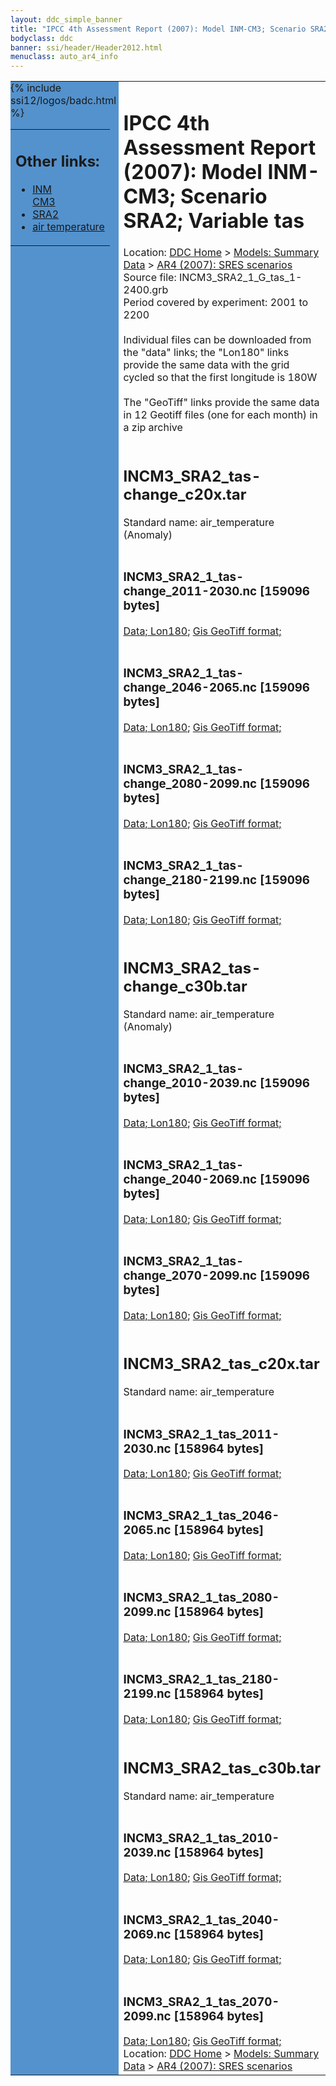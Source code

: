 ```yaml
---
layout: ddc_simple_banner
title: "IPCC 4th Assessment Report (2007): Model INM-CM3; Scenario SRA2; Variable tas"
bodyclass: ddc
banner: ssi/header/Header2012.html
menuclass: auto_ar4_info
---
```



<table width="100%" border="0" cellspacing="0" cellpadding="0" style="border-collapse: collapse;">
<tr style="margin:0;padding:0;border:0;">
<td style="margin:0;padding:0;border:0;height:1pt;width:150pt;background:#5492CD;" valign="top" >

<div id="lh-col2" class="auto_ar4_info">
<table class="menumain" bgcolor="#5492CD" cellspacing="0" width="100%" border="0">
<tr><td>
<h2> Other links:</h2>
<ul>
<li><a href="/auto/ar4/model-INM-CM3.html">INM<br/>CM3</a></li>
<li><a href="/auto/ar4/scenario-SRA2.html">SRA2</a></li>
<li><a href="/auto/ar4/var-air_temperature.html">air temperature</a></li>
</ul>
</td></tr>
{% include ssi12/logos/badc.html %}
</table>
</div>
</td>
<td><h1>IPCC 4th Assessment Report (2007): Model INM-CM3; Scenario SRA2; Variable tas</h1>

<!-- Breadcrumb1 -->
<div id="breadcrumb1" align="left">
Location: <a href="/index.html">DDC Home</a> > <a href="/sim/gcm_clim/">Models: Summary Data</a>
> <a href="/sim/gcm_clim/SRES_AR4/index.html">AR4 (2007): SRES scenarios</a>
</div>
<!-- End of Breadcrumb1 -->Source file: INCM3_SRA2_1_G_tas_1-2400.grb
<br/>
Period covered by experiment: 2001 to 2200<br/>
<br/>Individual files can be downloaded from the "data" links; the "Lon180" links provide the same data
         with the grid cycled so that the first longitude is 180W<br/>
<br/>The "GeoTiff" links provide the same data in 12 Geotiff files (one for each month)
          in a zip archive<br/>
<br/><h2>INCM3_SRA2_tas-change_c20x.tar</h2>
Standard name: air_temperature (Anomaly)<br>
<br/><h3>INCM3_SRA2_1_tas-change_2011-2030.nc [159096 bytes]</h3>
<a href="/cgi-bin/downl/ar4_nc/tas/INCM3_SRA2_1_tas-change_2011-2030.nc">Data; </a><a href="/cgi-bin/downl/ar4_nc/tas/INCM3_SRA2_1_tas-change_2011-2030.cyto180.nc"> Lon180</a>; <a href="/cgi-bin/downl/ar4_tif/tas/INCM3_SRA2_1_tas-change_2011-2030.zip">Gis GeoTiff format; </a><br/>
<br/><h3>INCM3_SRA2_1_tas-change_2046-2065.nc [159096 bytes]</h3>
<a href="/cgi-bin/downl/ar4_nc/tas/INCM3_SRA2_1_tas-change_2046-2065.nc">Data; </a><a href="/cgi-bin/downl/ar4_nc/tas/INCM3_SRA2_1_tas-change_2046-2065.cyto180.nc"> Lon180</a>; <a href="/cgi-bin/downl/ar4_tif/tas/INCM3_SRA2_1_tas-change_2046-2065.zip">Gis GeoTiff format; </a><br/>
<br/><h3>INCM3_SRA2_1_tas-change_2080-2099.nc [159096 bytes]</h3>
<a href="/cgi-bin/downl/ar4_nc/tas/INCM3_SRA2_1_tas-change_2080-2099.nc">Data; </a><a href="/cgi-bin/downl/ar4_nc/tas/INCM3_SRA2_1_tas-change_2080-2099.cyto180.nc"> Lon180</a>; <a href="/cgi-bin/downl/ar4_tif/tas/INCM3_SRA2_1_tas-change_2080-2099.zip">Gis GeoTiff format; </a><br/>
<br/><h3>INCM3_SRA2_1_tas-change_2180-2199.nc [159096 bytes]</h3>
<a href="/cgi-bin/downl/ar4_nc/tas/INCM3_SRA2_1_tas-change_2180-2199.nc">Data; </a><a href="/cgi-bin/downl/ar4_nc/tas/INCM3_SRA2_1_tas-change_2180-2199.cyto180.nc"> Lon180</a>; <a href="/cgi-bin/downl/ar4_tif/tas/INCM3_SRA2_1_tas-change_2180-2199.zip">Gis GeoTiff format; </a><br/>
<br/><h2>INCM3_SRA2_tas-change_c30b.tar</h2>
Standard name: air_temperature (Anomaly)<br>
<br/><h3>INCM3_SRA2_1_tas-change_2010-2039.nc [159096 bytes]</h3>
<a href="/cgi-bin/downl/ar4_nc/tas/INCM3_SRA2_1_tas-change_2010-2039.nc">Data; </a><a href="/cgi-bin/downl/ar4_nc/tas/INCM3_SRA2_1_tas-change_2010-2039.cyto180.nc"> Lon180</a>; <a href="/cgi-bin/downl/ar4_tif/tas/INCM3_SRA2_1_tas-change_2010-2039.zip">Gis GeoTiff format; </a><br/>
<br/><h3>INCM3_SRA2_1_tas-change_2040-2069.nc [159096 bytes]</h3>
<a href="/cgi-bin/downl/ar4_nc/tas/INCM3_SRA2_1_tas-change_2040-2069.nc">Data; </a><a href="/cgi-bin/downl/ar4_nc/tas/INCM3_SRA2_1_tas-change_2040-2069.cyto180.nc"> Lon180</a>; <a href="/cgi-bin/downl/ar4_tif/tas/INCM3_SRA2_1_tas-change_2040-2069.zip">Gis GeoTiff format; </a><br/>
<br/><h3>INCM3_SRA2_1_tas-change_2070-2099.nc [159096 bytes]</h3>
<a href="/cgi-bin/downl/ar4_nc/tas/INCM3_SRA2_1_tas-change_2070-2099.nc">Data; </a><a href="/cgi-bin/downl/ar4_nc/tas/INCM3_SRA2_1_tas-change_2070-2099.cyto180.nc"> Lon180</a>; <a href="/cgi-bin/downl/ar4_tif/tas/INCM3_SRA2_1_tas-change_2070-2099.zip">Gis GeoTiff format; </a><br/>
<br/><h2>INCM3_SRA2_tas_c20x.tar</h2>
Standard name: air_temperature<br>
<br/><h3>INCM3_SRA2_1_tas_2011-2030.nc [158964 bytes]</h3>
<a href="/cgi-bin/downl/ar4_nc/tas/INCM3_SRA2_1_tas_2011-2030.nc">Data; </a><a href="/cgi-bin/downl/ar4_nc/tas/INCM3_SRA2_1_tas_2011-2030.cyto180.nc"> Lon180</a>; <a href="/cgi-bin/downl/ar4_tif/tas/INCM3_SRA2_1_tas_2011-2030.zip">Gis GeoTiff format; </a><br/>
<br/><h3>INCM3_SRA2_1_tas_2046-2065.nc [158964 bytes]</h3>
<a href="/cgi-bin/downl/ar4_nc/tas/INCM3_SRA2_1_tas_2046-2065.nc">Data; </a><a href="/cgi-bin/downl/ar4_nc/tas/INCM3_SRA2_1_tas_2046-2065.cyto180.nc"> Lon180</a>; <a href="/cgi-bin/downl/ar4_tif/tas/INCM3_SRA2_1_tas_2046-2065.zip">Gis GeoTiff format; </a><br/>
<br/><h3>INCM3_SRA2_1_tas_2080-2099.nc [158964 bytes]</h3>
<a href="/cgi-bin/downl/ar4_nc/tas/INCM3_SRA2_1_tas_2080-2099.nc">Data; </a><a href="/cgi-bin/downl/ar4_nc/tas/INCM3_SRA2_1_tas_2080-2099.cyto180.nc"> Lon180</a>; <a href="/cgi-bin/downl/ar4_tif/tas/INCM3_SRA2_1_tas_2080-2099.zip">Gis GeoTiff format; </a><br/>
<br/><h3>INCM3_SRA2_1_tas_2180-2199.nc [158964 bytes]</h3>
<a href="/cgi-bin/downl/ar4_nc/tas/INCM3_SRA2_1_tas_2180-2199.nc">Data; </a><a href="/cgi-bin/downl/ar4_nc/tas/INCM3_SRA2_1_tas_2180-2199.cyto180.nc"> Lon180</a>; <a href="/cgi-bin/downl/ar4_tif/tas/INCM3_SRA2_1_tas_2180-2199.zip">Gis GeoTiff format; </a><br/>
<br/><h2>INCM3_SRA2_tas_c30b.tar</h2>
Standard name: air_temperature<br>
<br/><h3>INCM3_SRA2_1_tas_2010-2039.nc [158964 bytes]</h3>
<a href="/cgi-bin/downl/ar4_nc/tas/INCM3_SRA2_1_tas_2010-2039.nc">Data; </a><a href="/cgi-bin/downl/ar4_nc/tas/INCM3_SRA2_1_tas_2010-2039.cyto180.nc"> Lon180</a>; <a href="/cgi-bin/downl/ar4_tif/tas/INCM3_SRA2_1_tas_2010-2039.zip">Gis GeoTiff format; </a><br/>
<br/><h3>INCM3_SRA2_1_tas_2040-2069.nc [158964 bytes]</h3>
<a href="/cgi-bin/downl/ar4_nc/tas/INCM3_SRA2_1_tas_2040-2069.nc">Data; </a><a href="/cgi-bin/downl/ar4_nc/tas/INCM3_SRA2_1_tas_2040-2069.cyto180.nc"> Lon180</a>; <a href="/cgi-bin/downl/ar4_tif/tas/INCM3_SRA2_1_tas_2040-2069.zip">Gis GeoTiff format; </a><br/>
<br/><h3>INCM3_SRA2_1_tas_2070-2099.nc [158964 bytes]</h3>
<a href="/cgi-bin/downl/ar4_nc/tas/INCM3_SRA2_1_tas_2070-2099.nc">Data; </a><a href="/cgi-bin/downl/ar4_nc/tas/INCM3_SRA2_1_tas_2070-2099.cyto180.nc"> Lon180</a>; <a href="/cgi-bin/downl/ar4_tif/tas/INCM3_SRA2_1_tas_2070-2099.zip">Gis GeoTiff format; </a><br/>
<!-- Breadcrumb2 -->
<div id="breadcrumb2" align="left">
Location: <a href="/index.html">DDC Home</a> > <a href="/sim/gcm_clim/">Models: Summary Data</a>
> <a href="/sim/gcm_clim/SRES_AR4/index.html">AR4 (2007): SRES scenarios</a>
</div>
<!-- End of Breadcrumb2 --></td></tr></table>
